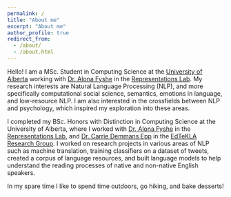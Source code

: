 ```yaml
---
permalink: /
title: "About me"
excerpt: "About me"
author_profile: true
redirect_from: 
  - /about/
  - /about.html
---
```


Hello! I am a MSc. Student in Computing Science at the [University of Alberta](https://www.ualberta.ca/index.html) working with [Dr. Alona Fyshe](http://webdocs.cs.ualberta.ca/~alona/) in the [Representations Lab](https://sites.google.com/ualberta.ca/representationslab/home).
My research interests are Natural Language Processing (NLP), and more specifically computational social science, semantics, emotions in language, and low-resource NLP. I am also interested in the crossfields between NLP and psychology, which inspired my exploration into these areas. 

I completed my BSc. Honors with Distinction in Computing Science at the University of Alberta, where I worked with [Dr. Alona Fyshe](http://webdocs.cs.ualberta.ca/~alona/) in the [Representations Lab](https://sites.google.com/ualberta.ca/representationslab/home), and [Dr. Carrie Demmans Epp](http://www.cdemmansepp.com/) in the [EdTeKLA Research Group](https://spaces.facsci.ualberta.ca/edtekla/). I worked on research projects in various areas of NLP such as machine translation, training classifiers on a dataset of tweets, created a corpus of language resources, and built language models to help understand the reading processes of native and non-native English speakers.

In my spare time I like to spend time outdoors, go hiking, and bake desserts! 
